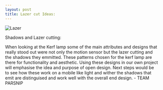 ```yaml
---
layout: post
title: Lazer cut Ideas:
---
```


![Lazer]({{site.baseurl}}/images/kerflazer.jpg)

<p>Shadows and Lazer cutting:</p>

<p>When looking at the Kerf lamp some of the main attributes and designs that really stood out were not only the motion sensor but the lazer cutting and the shadows they emmitted. These patterns chosen for the kerf lamp are there for functionality and aesthetic. Using these designs in our own project will emphasise the idea and purpose of open design. Next steps would be to see how these work on a mobile like light and wither the shadows that emit are distinguised and work well with the overall end design. - TEAM PARSNIP</p>